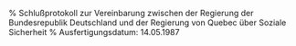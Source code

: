 % Schlußprotokoll zur Vereinbarung zwischen der Regierung der Bundesrepublik Deutschland und der Regierung von Quebec über Soziale Sicherheit
% Ausfertigungsdatum: 14.05.1987
 